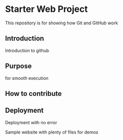 # Starter Web Project

This repository is for showing how Git and GitHub work

## Introduction

Introduction to github 

## Purpose

for smooth execution

## How to contribute

## Deployment

Deployment with no error

Sample website with plenty of files for demos